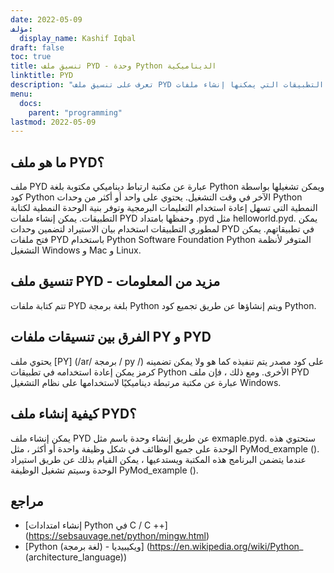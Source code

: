 ```yaml
---
date: 2022-05-09
مؤلف:
  display_name: Kashif Iqbal
draft: false
toc: true
title: تنسيق ملف PYD - وحدة Python الديناميكية
linktitle: PYD
description: "تعرف على تنسيق ملف PYD وواجهات برمجة التطبيقات التي يمكنها إنشاء ملفات PYD وفتحها."
menu:
  docs:
    parent: "programming"
lastmod: 2022-05-09
---
```


## ما هو ملف PYD؟

ملف PYD عبارة عن مكتبة ارتباط ديناميكي مكتوبة بلغة Python ويمكن تشغيلها بواسطة كود Python الآخر في وقت التشغيل. يحتوي على واحد أو أكثر من وحدات Python النمطية التي تسهل إعادة استخدام التعليمات البرمجية وتوفر بنية الوحدة النمطية لكتابة التطبيقات. يمكن إنشاء ملفات PYD وحفظها بامتداد .pyd مثل helloworld.pyd. يمكن لمطوري التطبيقات استخدام بيان الاستيراد لتضمين وحدات PYD في تطبيقاتهم. يمكن فتح ملفات PYD باستخدام Python Software Foundation Python المتوفر لأنظمة التشغيل Windows و Mac و Linux.

## تنسيق ملف PYD - مزيد من المعلومات

تتم كتابة ملفات PYD بلغة برمجة Python ويتم إنشاؤها عن طريق تجميع كود Python.

## الفرق بين تنسيقات ملفات PY و PYD

يحتوي ملف [PY] (/ar/ برمجة / py /) على كود مصدر يتم تنفيذه كما هو ولا يمكن تضمينه كرمز يمكن إعادة استخدامه في تطبيقات Python الأخرى. ومع ذلك ، فإن ملف PYD عبارة عن مكتبة مرتبطة ديناميكيًا لاستخدامها على نظام التشغيل Windows.

## كيفية إنشاء ملف PYD؟

يمكن إنشاء ملف PYD عن طريق إنشاء وحدة باسم مثل exmaple.pyd. ستحتوي هذه الوحدة على جميع الوظائف في شكل وظيفة واحدة أو أكثر ، مثل PyMod_example (). عندما يتضمن البرنامج هذه المكتبة ويستدعيها ، يمكن القيام بذلك عن طريق استيراد الوحدة وسيتم تشغيل الوظيفة PyMod_example ().

## مراجع ##

* [إنشاء امتدادات Python في C / C ++] (https://sebsauvage.net/python/mingw.html)
* [Python (لغة برمجة) - ويكيبيديا] (https://en.wikipedia.org/wiki/Python_ (architecture_language))

